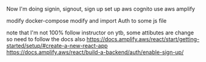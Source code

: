 Now I'm doing signin, signout, sign up 
set up aws cognito
use aws amplify

modify docker-compose
modify and import Auth to some js file

note that I'm not 100% follow instructor on ytb, some attibutes are change so need to follow the docs also
https://docs.amplify.aws/react/start/getting-started/setup/#create-a-new-react-app
https://docs.amplify.aws/react/build-a-backend/auth/enable-sign-up/